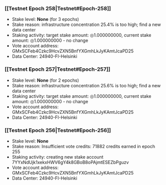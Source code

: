 ### [[Testnet Epoch 258|Testnet#Epoch-258]]
* Stake level: **None** (for 3 epochs)
* Stake reason: infrastructure concentration 25.4% is too high; find a new data center
* Staking activity: target stake amount: ◎1.000000000, current stake amount: ◎1.000000000 - no change
* Vote account address: GMxSCFeb4Czkc9HcvZXN5BnfYXGmhLkJyKAmtJcaPD25
* Data Center: 24940-FI-Helsinki
### [[Testnet Epoch 257|Testnet#Epoch-257]]
* Stake level: **None** (for 2 epochs)
* Stake reason: infrastructure concentration 25.6% is too high; find a new data center
* Staking activity: target stake amount: ◎1.000000000, current stake amount: ◎1.000000000 - no change
* Vote account address: GMxSCFeb4Czkc9HcvZXN5BnfYXGmhLkJyKAmtJcaPD25
* Data Center: 24940-FI-Helsinki
### [[Testnet Epoch 256|Testnet#Epoch-256]]
* Stake level: **None**
* Stake reason: Insufficient vote credits: 71882 credits earned in epoch 255
* Staking activity: creating new stake account 7YYxNdUjk1xekxHWV6gY4k8GBoB8oPAjmtESEZbPguzv
* Vote account address: GMxSCFeb4Czkc9HcvZXN5BnfYXGmhLkJyKAmtJcaPD25
* Data Center: 24940-FI-Helsinki
